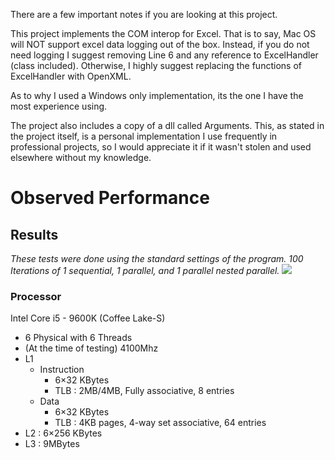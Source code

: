 ﻿There are a few important notes if you are looking at this project.

This project implements the COM interop for Excel. That is to say, Mac OS will NOT support excel data logging out of the box.
Instead, if you do not need logging I suggest removing Line 6 and any reference to ExcelHandler (class included).
Otherwise, I highly suggest replacing the functions of ExcelHandler with OpenXML.

As to why I used a Windows only implementation, its the one I have the most experience using.

The project also includes a copy of a dll called Arguments. This, as stated in the project itself, is a personal implementation I use frequently in professional projects, so I would appreciate it if it wasn't stolen and used elsewhere without my knowledge.


# Observed Performance
## Results
_These tests were done using the standard settings of the program. 100 Iterations of 1 sequential, 1 parallel, and 1 parallel nested parallel._
![](https://i.imgur.com/oWz3FIC.png)

### Processor
Intel Core i5 - 9600K (Coffee Lake-S)
 - 6 Physical with 6 Threads
 - (At the time of testing) 4100Mhz
 - L1 
	 - Instruction
		 - 6×32 KBytes
		 - TLB : 2MB/4MB, Fully associative, 8 entries
	 - Data
		 - 6×32 KBytes
		 - TLB : 4KB pages, 4-way set associative, 64 entries
 - L2 : 6×256 KBytes
 - L3 : 9MBytes